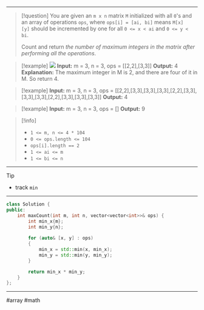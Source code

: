 ___

> [!question] 
> You are given an `m x n` matrix `M` initialized with all `0`'s and an array of operations `ops`, where `ops[i] = [ai, bi]` means `M[x][y]` should be incremented by one for all `0 <= x < ai` and `0 <= y < bi`.
> 
> Count and return _the number of maximum integers in the matrix after performing all the operations_. 

> [!example] 
> ![](https://assets.leetcode.com/uploads/2020/10/02/ex1.jpg)
**Input:** m = 3, n = 3, ops = [[2,2],[3,3]]
**Output:** 4
**Explanation:** The maximum integer in M is 2, and there are four of it in M. So return 4. 

> [!example] 
> **Input:** m = 3, n = 3, ops = [[2,2],[3,3],[3,3],[3,3],[2,2],[3,3],[3,3],[3,3],[2,2],[3,3],[3,3],[3,3]]
**Output:** 4 

> [!example] 
> **Input:** m = 3, n = 3, ops = []
**Output:** 9 

> [!info] 
> - `1 <= m, n <= 4 * 104`
> - `0 <= ops.length <= 104`
> - `ops[i].length == 2`
> - `1 <= ai <= m`
> - `1 <= bi <= n` 

___

> [!tip] 
>  - track `min`

___

```cpp
class Solution {
public:
    int maxCount(int m, int n, vector<vector<int>>& ops) {
        int min_x{m};
        int min_y{n};
        
        for (auto& [x, y] : ops)
        {
            min_x = std::min(x, min_x);
            min_y = std::min(y, min_y);
        }

        return min_x * min_y;
    }
};
```

___

#array #math 
